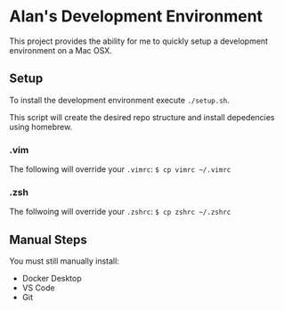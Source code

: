 # Alan's Development Environment

This project provides the ability for me to quickly setup a development environment on a Mac OSX.

## Setup

To install the development environment execute `./setup.sh`.

This script will create the desired repo structure and install depedencies using homebrew.

### .vim

The following will override your `.vimrc`:
`$ cp vimrc ~/.vimrc`

### .zsh

The follwoing will override your `.zshrc`:
`$ cp zshrc ~/.zshrc`

## Manual Steps

You must still manually install:
* Docker Desktop
* VS Code
* Git
